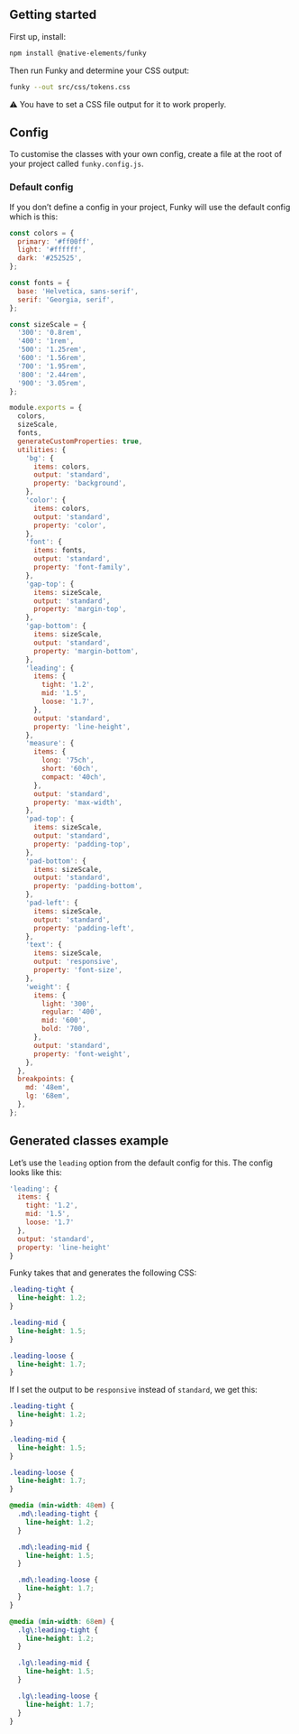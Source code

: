 ## Getting started

First up, install:

```bash
npm install @native-elements/funky
```

Then run Funky and determine your CSS output:

```bash
funky --out src/css/tokens.css
```

⚠️ You have to set a CSS file output for it to work properly.

## Config

To customise the classes with your own config, create a file at the root of your project called `funky.config.js`.

### Default config

If you don’t define a config in your project, Funky will use the default config which is this:

```javascript
const colors = {
  primary: '#ff00ff',
  light: '#ffffff',
  dark: '#252525',
};

const fonts = {
  base: 'Helvetica, sans-serif',
  serif: 'Georgia, serif',
};

const sizeScale = {
  '300': '0.8rem',
  '400': '1rem',
  '500': '1.25rem',
  '600': '1.56rem',
  '700': '1.95rem',
  '800': '2.44rem',
  '900': '3.05rem',
};

module.exports = {
  colors,
  sizeScale,
  fonts,
  generateCustomProperties: true,
  utilities: {
    'bg': {
      items: colors,
      output: 'standard',
      property: 'background',
    },
    'color': {
      items: colors,
      output: 'standard',
      property: 'color',
    },
    'font': {
      items: fonts,
      output: 'standard',
      property: 'font-family',
    },
    'gap-top': {
      items: sizeScale,
      output: 'standard',
      property: 'margin-top',
    },
    'gap-bottom': {
      items: sizeScale,
      output: 'standard',
      property: 'margin-bottom',
    },
    'leading': {
      items: {
        tight: '1.2',
        mid: '1.5',
        loose: '1.7',
      },
      output: 'standard',
      property: 'line-height',
    },
    'measure': {
      items: {
        long: '75ch',
        short: '60ch',
        compact: '40ch',
      },
      output: 'standard',
      property: 'max-width',
    },
    'pad-top': {
      items: sizeScale,
      output: 'standard',
      property: 'padding-top',
    },
    'pad-bottom': {
      items: sizeScale,
      output: 'standard',
      property: 'padding-bottom',
    },
    'pad-left': {
      items: sizeScale,
      output: 'standard',
      property: 'padding-left',
    },
    'text': {
      items: sizeScale,
      output: 'responsive',
      property: 'font-size',
    },
    'weight': {
      items: {
        light: '300',
        regular: '400',
        mid: '600',
        bold: '700',
      },
      output: 'standard',
      property: 'font-weight',
    },
  },
  breakpoints: {
    md: '48em',
    lg: '68em',
  },
};
```

## Generated classes example

Let’s use the `leading` option from the default config for this. The config looks like this:

```js
'leading': {
  items: {
    tight: '1.2',
    mid: '1.5',
    loose: '1.7'
  },
  output: 'standard',
  property: 'line-height'
}
```

Funky takes that and generates the following CSS:

```css
.leading-tight {
  line-height: 1.2;
}

.leading-mid {
  line-height: 1.5;
}

.leading-loose {
  line-height: 1.7;
}
```

If I set the output to be `responsive` instead of `standard`, we get this:

```css
.leading-tight {
  line-height: 1.2;
}

.leading-mid {
  line-height: 1.5;
}

.leading-loose {
  line-height: 1.7;
}

@media (min-width: 48em) {
  .md\:leading-tight {
    line-height: 1.2;
  }

  .md\:leading-mid {
    line-height: 1.5;
  }

  .md\:leading-loose {
    line-height: 1.7;
  }
}

@media (min-width: 68em) {
  .lg\:leading-tight {
    line-height: 1.2;
  }

  .lg\:leading-mid {
    line-height: 1.5;
  }

  .lg\:leading-loose {
    line-height: 1.7;
  }
}
```
